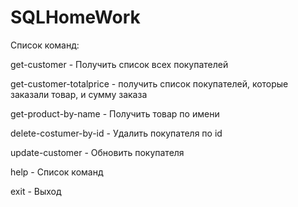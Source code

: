 # SQLHomeWork

Список команд:

get-customer - Получить список всех покупателей

get-customer-totalprice - получить список покупателей, которые заказали товар, и сумму заказа

get-product-by-name - Получить товар по имени

delete-costumer-by-id - Удалить покупателя по id

update-customer - Обновить покупателя

help - Список команд

exit - Выход



